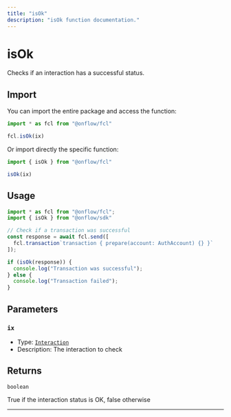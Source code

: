 ```yaml
---
title: "isOk"
description: "isOk function documentation."
---
```


<!-- THIS DOCUMENT IS AUTO-GENERATED FROM [onflow/fcl/../sdk/src/interaction/interaction.ts](https://github.com/onflow/fcl-js/tree/master/packages/fcl/../sdk/src/interaction/interaction.ts). DO NOT EDIT MANUALLY -->

# isOk

Checks if an interaction has a successful status.

## Import

You can import the entire package and access the function:

```typescript
import * as fcl from "@onflow/fcl"

fcl.isOk(ix)
```

Or import directly the specific function:

```typescript
import { isOk } from "@onflow/fcl"

isOk(ix)
```

## Usage

```typescript
import * as fcl from "@onflow/fcl";
import { isOk } from "@onflow/sdk"

// Check if a transaction was successful
const response = await fcl.send([
  fcl.transaction`transaction { prepare(account: AuthAccount) {} }`
]);

if (isOk(response)) {
  console.log("Transaction was successful");
} else {
  console.log("Transaction failed");
}
```

## Parameters

### `ix` 


- Type: [`Interaction`](../types#interaction)
- Description: The interaction to check


## Returns

`boolean`


True if the interaction status is OK, false otherwise

---